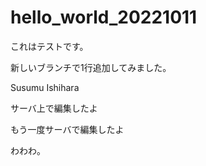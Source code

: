 # hello_world_20221011

これはテストです。

新しいブランチで1行追加してみました。

Susumu Ishihara

サーバ上で編集したよ

もう一度サーバで編集したよ

わわわ。

